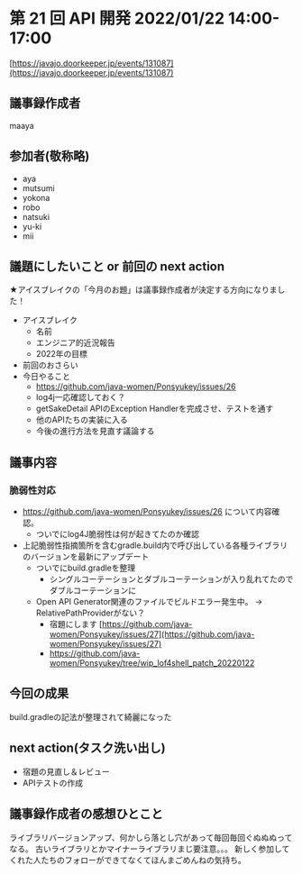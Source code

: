 # 第 21 回 API 開発 2022/01/22 14:00-17:00

[https://javajo.doorkeeper.jp/events/131087](https://javajo.doorkeeper.jp/events/131087)

## 議事録作成者
maaya

## 参加者(敬称略)
- aya
- mutsumi
- yokona
- robo
- natsuki
- yu-ki
- mii


## 議題にしたいこと or 前回の next action

★アイスブレイクの「今月のお題」は議事録作成者が決定する方向になりました！

- アイスブレイク
  - 名前
  - エンジニア的近況報告
  - 2022年の目標
- 前回のおさらい
- 今日やること
  - https://github.com/java-women/Ponsyukey/issues/26
  - log4j一応確認しておく？
  - getSakeDetail APIのException Handlerを完成させ、テストを通す
  - 他のAPIたちの実装に入る
  - 今後の進行方法を見直す議論する

## 議事内容
### 脆弱性対応
- https://github.com/java-women/Ponsyukey/issues/26 について内容確認。
  - ついでにlog4J脆弱性は何が起きてたのか確認
- 上記脆弱性指摘箇所を含むgradle.build内で呼び出している各種ライブラリのバージョンを最新にアップデート
  - ついでにbuild.gradleを整理
    - シングルコーテーションとダブルコーテーションが入り乱れてたのでダブルコーテーションに 
  - Open API Generator関連のファイルでビルドエラー発生中。 -> RelativePathProviderがない？
    -  宿題にします [https://github.com/java-women/Ponsyukey/issues/27](https://github.com/java-women/Ponsyukey/issues/27)
    -  https://github.com/java-women/Ponsyukey/tree/wip_lof4shell_patch_20220122

## 今回の成果
build.gradleの記法が整理されて綺麗になった

## next action(タスク洗い出し)
- 宿題の見直し＆レビュー
- APIテストの作成


## 議事録作成者の感想ひとこと
ライブラリバージョンアップ、何かしら落とし穴があって毎回毎回ぐぬぬぬってなる。
古いライブラリとかマイナーライブラリまじ要注意。。。
新しく参加してくれた人たちのフォローができてなくてほんまごめんねの気持ち。
